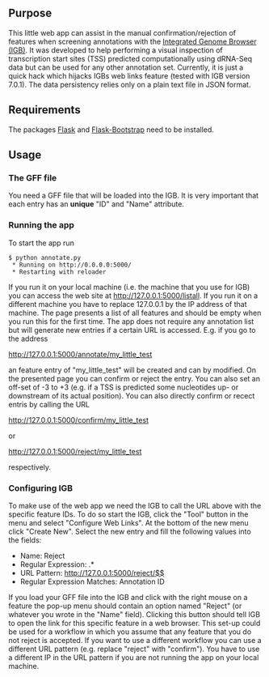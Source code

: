## Purpose ##

This little web app can assist in the manual confirmation/rejection of
features when screening annotations with the [Integrated Genome
Browser (IGB)](http://bioviz.org/). It was developed to help
performing a visual inspection of transcription start sites (TSS)
predicted computationally using dRNA-Seq data but can be used for any
other annotation set. Currently, it is just a quick hack which hijacks
IGBs web links feature (tested with IGB version 7.0.1). The data
persistency relies only on a plain text file in JSON format.

## Requirements ##

The packages [Flask](http://flask.pocoo.org/) and
[Flask-Bootstrap](https://pypi.python.org/pypi/Flask-Bootstrap/) need
to be installed.

## Usage ##

### The GFF file ###

You need a GFF file that will be loaded into the IGB. It is very
important that each entry has an **unique** "ID" and "Name" attribute.

### Running the app ###

To start the app run

    $ python annotate.py
     * Running on http://0.0.0.0:5000/
     * Restarting with reloader

If you run it on your local machine (i.e. the machine that you use for
IGB) you can access the web site at http://127.0.0.1:5000/listall. If
you run it on a different machine you have to replace 127.0.0.1 by the
IP address of that machine. The page presents a list of all features
and should be empty when you run this for the first time. The app does
not require any annotation list but will generate new entries if a
certain URL is accessed. E.g. if you go to the address

http://127.0.0.1:5000/annotate/my_little_test

an feature entry of "my_little_test" will be created and can by
modified. On the presented page you can confirm or reject the
entry. You can also set an off-set of -3 to +3 (e.g. if a TSS is
predicted some nucleotides up- or downstream of its actual
position). You can also directly confirm or recect entris by calling
the URL

http://127.0.0.1:5000/confirm/my_little_test

or

http://127.0.0.1:5000/reject/my_little_test

respectively.

### Configuring IGB ###

To make use of the web app we need the IGB to call the URL above with
the specific feature IDs. To do so start the IGB, click the "Tool"
button in the menu and select "Configure Web Links". At the bottom of
the new menu click "Create New". Select the new entry and fill the
following values into the fields:

* Name: Reject
* Regular Expression: .*
* URL Pattern: http://127.0.0.1:5000/reject/$$
* Regular Expression Matches: Annotation ID

If you load your GFF file into the IGB and click with the right mouse
on a feature the pop-up menu should contain an option named "Reject"
(or whatever you wrote in the "Name" field). Clicking this button
should tell IGB to open the link for this specific feature in a web
browser. This set-up could be used for a workflow in which you assume
that any feature that you do not reject is accepted. If you want to
use a different workflow you can use a different URL pattern
(e.g. replace "reject" with "confirm"). You have to use a different IP
in the URL pattern if you are not running the app on your local
machine.
